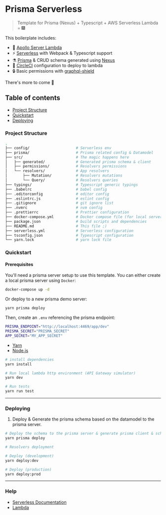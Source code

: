 # Prisma Serverless

> Template for Prisma (Nexus) + Typescript + AWS Serverless Lambda = :fireworks:

This boilerplate includes:

- :rocket: [Apollo Server Lambda](https://www.apollographql.com/docs/apollo-server/deployment/lambda)
- :zap: [Serverless](https://serverless.com/) with Webpack & Typescript support
- :alembic: [Prisma](https//prisma.io) & CRUD schema generated using [Nexus](https://nexus.js.org/)
- :construction_worker: [CircleCI](https://circleci.com/) configuration to deploy to lambda
- :lock: Basic permissions with [graphql-shield](https://github.com/maticzav/graphql-shield)

There's more to come :eyes:

## Table of contents

- [Project Structure](#project-structure)
- [Quickstart](#quickstart)
- [Deploying](#deploying)

### Project Structure

```bash
.
├── config/                     # Serverless env
├── prisma/                     # Prisma related config & Datamodel
├── src/                        # The magic happens here
│   ├── generated/              # Generated prisma schema & client
│   ├── permissions/            # Resolvers permissions
│   └── resolvers/              # App resolvers
│       ├── Mutation/           # Resolvers mutations
│       └── Query/              # Resolvers queries
├── typings/                    # Typescript generic typings
├── .babelrc                    # babel config
├── .editorconfig               # editor config
├── .eslintrc.js                # eslint config
├── .gitignore                  # git ignore list
├── .nvmrc                      # nvm config
├── .prettierrc                 # Prettier configuration
├── docker-compose.yml          # Docker compose file (for local server)
├── package.json                # build scripts and dependencies
├── README.md                   # This file ;)
├── serverless.yml              # Serverless configuration
├── tsconfig.json               # Typescript configuration
└── yarn.lock                   # yarn lock file
```

### Quickstart

#### Prerequisites

You'll need a prisma server setup to use this template.
You can either create a local prisma server using `Docker`:

```bash
docker-compose up -d
```

Or deploy to a new prisma demo server:

```bash
yarn prisma deploy
```

Then, create an `.env` referencing the prisma endpoint:

```bash
PRISMA_ENDPOINT="http://localhost:4469/app/dev"
PRISMA_SECRET="PRISMA_SECRET"
APP_SECRET="MY_APP_SECRET"
```

- [Yarn](https://yarnpkg.com/lang/en/docs/install/#mac-tab)
- [Node.js](https://nodejs.org/en/)

```bash
# install dependencies
yarn install

# Run local lambda http environment (API Gateway simulator)
yarn dev

# Run tests
yarn run test

```

---

### Deploying

1. Deploy & Generate the prisma schema based on the datamodel to the prisma server.

```bash
# Deploy the schema to the prisma server & generate prisma client & schema
yarn prisma deploy

# Resolvers deployment

# Deploy (development)
yarn deploy:dev

# Deploy (production)
yarn deploy:prod
```

---

### Help

- [Serverless Documentation](https://serverless.com/framework/docs/)
- [Lambda](https://console.aws.amazon.com/lambda/home?region=us-east-1)
